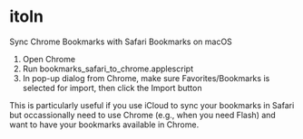 # itoln
Sync Chrome Bookmarks with Safari Bookmarks on macOS

1. Open Chrome
2. Run bookmarks_safari_to_chrome.applescript
3. In pop-up dialog from Chrome, make sure Favorites/Bookmarks is selected for import, then click the Import button 

This is particularly useful if you use iCloud to sync your bookmarks in Safari but occassionally need to use Chrome (e.g., when you need Flash) and want to have your bookmarks available in Chrome.

